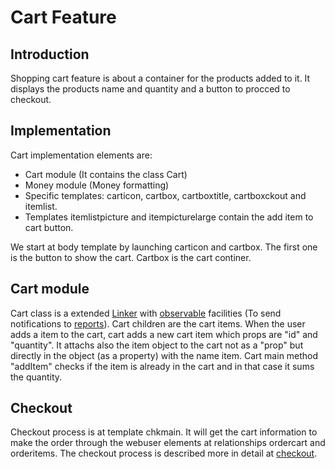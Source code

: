 Cart Feature
============

## Introduction

Shopping cart feature is about a container for the products added to it. It displays the products name and quantity and a button to procced to checkout.

## Implementation

Cart implementation elements are:
- Cart module (It contains the class Cart)
- Money module (Money formatting)
- Specific templates: carticon, cartbox, cartboxtitle, cartboxckout and itemlist.
- Templates itemlistpicture and itempicturelarge contain the add item to cart button.

We start at body template by launching carticon and cartbox. The first one is the button to show the cart. Cartbox is the cart continer. 

## Cart module

Cart class is a extended [Linker](linkerfmwk.md) with [observable](observerpattern.md) facilities (To send notifications to [reports](statistics.md)). Cart children are the cart items. When the user adds a item to the cart, cart adds a new cart item which props are "id" and "quantity". It attachs also the item object to the cart not as a "prop" but directly in the object (as a property) with the name item. Cart main method "addItem" checks if the item is already in the cart and in that case it sums the quantity.

## Checkout

Checkout process is at template chkmain. It will get the cart information to make the order through the webuser elements at relationships ordercart and orderitems. The checkout process is described more in detail at [checkout](checkout.md).
